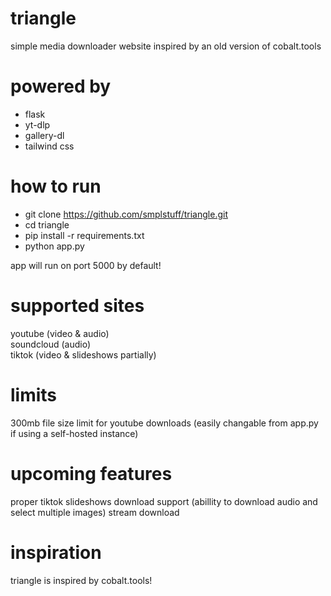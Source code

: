# triangle
simple media downloader website inspired by an old version of cobalt.tools

# powered by
- flask
- yt-dlp
- gallery-dl
- tailwind css

# how to run
- git clone https://github.com/smplstuff/triangle.git
- cd triangle
- pip install -r requirements.txt
- python app.py

app will run on port 5000 by default!

# supported sites
youtube (video & audio) <br>
soundcloud (audio) <br>
tiktok (video & slideshows partially)

# limits
300mb file size limit for youtube downloads (easily changable from app.py if using a self-hosted instance)

# upcoming features
proper tiktok slideshows download support (abillity to download audio and select multiple images)
stream download

# inspiration
triangle is inspired by cobalt.tools!
